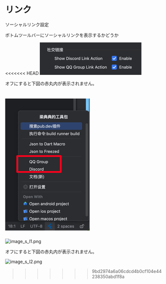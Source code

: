 # リンク

ソーシャルリンク設定


ボトムツールバーにソーシャルリンクを表示するかどうか

<<<<<<< HEAD
![image_s_l1.png](../../assets/images/image_s_l1.png)

オフにすると下図の赤丸内が表示されません。

![image_s_l2.png](../../assets/images/image_s_l2.png)
=======
![image_s_l1.png](/images/image_s_l1.png)

オフにすると下図の赤丸内が表示されません。

![image_s_l2.png](/images/image_s_l2.png)
>>>>>>> 9bd2974a6a06cdcd4b0cf104e44238350abd1f8a
